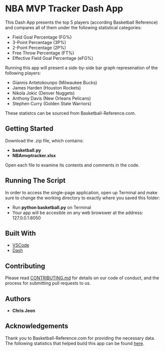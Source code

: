 # NBA MVP Tracker Dash App
This Dash App presents the top 5 players (according Basketball Reference) and compares all of them under the following statistical categories:

* Field Goal Percentage (FG%)
* 3-Point Percentage (3P%)
* 2-Point Percentage (2P%)
* Free Throw Percentage (FT%)
* Effective Field Goal Percentage (eFG%)

Running this app will present a side-by-side bar graph represenation of the following players:

* Giannis Antetokounpo (Milwaukee Bucks)
* James Harden (Houston Rockets)
* Nikola Jokic (Denver Nuggets)
* Anthony Davis (New Orleans Pelicans)
* Stephen Curry (Golden State Warriors)

These statistcs can be sourced from Basketball-Reference.com.


## Getting Started
Download the .zip file, which contains:
* __basketball.py__
* __NBAmvptracker.xlsx__

Open each file to examine its contents and comments in the code.

## Running The Script

In order to access the single-page application, open up Terminal and make sure to change the working directory to exactly where you saved this folder:

* Run __python basketball.py__ on Terminal
* Your app will be accesible on any web browswer at the address: 127.0.0.1:8050

## Built With
* [VSCode](https://code.visualstudio.com)
* [Dash](https://dash.plot.ly)



## Contributing
Please read [CONTRIBUTING.md](https://gist.github.com/PurpleBooth/b24679402957c63ec426) for details on our code of conduct, and the process for submitting pull requests to us.

## Authors
* **Chris Jeon**

## Acknowledgements
Thank you to Basketball-Reference.com for providing the necessary data. The following statistics that helped build this app can be found [here](https://www.basketball-reference.com/friv/mvp.html).

